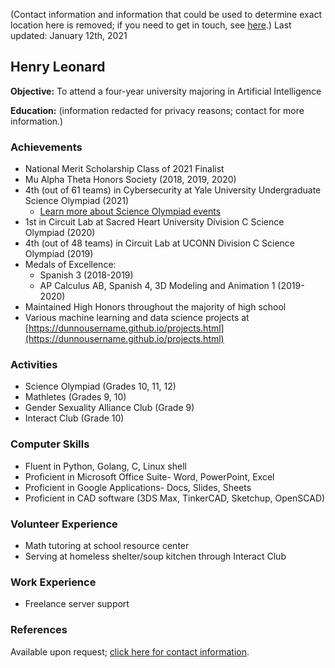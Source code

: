 (Contact information and information that could be used to determine exact location here is removed; if you need to get in touch, see [here](contact.md).)
Last updated: January 12th, 2021

## Henry Leonard

**Objective:** To attend a four-year university majoring in Artificial Intelligence

**Education:** (information redacted for privacy reasons; contact for more information.)

### Achievements
- National Merit Scholarship Class of 2021 Finalist
- Mu Alpha Theta Honors Society (2018, 2019, 2020)
- 4th (out of 61 teams) in Cybersecurity at Yale University Undergraduate Science Olympiad (2021)
  - [Learn more about Science Olympiad events](scioly.md)
- 1st in Circuit Lab at Sacred Heart University Division C Science Olympiad (2020)
- 4th (out of 48 teams) in Circuit Lab at UCONN Division C Science Olympiad (2019)
- Medals of Excellence:
  - Spanish 3 (2018-2019)
  - AP Calculus AB, Spanish 4, 3D Modeling and Animation 1 (2019-2020)
- Maintained High Honors throughout the majority of high school
- Various machine learning and data science projects at [https://dunnousername.github.io/projects.html](https://dunnousername.github.io/projects.html)

### Activities
- Science Olympiad (Grades 10, 11, 12)
- Mathletes (Grades 9, 10)
- Gender Sexuality Alliance Club (Grade 9)
- Interact Club (Grade 10)

### Computer Skills
- Fluent in Python, Golang, C, Linux shell
- Proficient in Microsoft Office Suite- Word, PowerPoint, Excel
- Proficient in Google Applications- Docs, Slides, Sheets
- Proficient in CAD software (3DS Max, TinkerCAD, Sketchup, OpenSCAD)

### Volunteer Experience
- Math tutoring at school resource center
- Serving at homeless shelter/soup kitchen through Interact Club

### Work Experience
- Freelance server support

### References
Available upon request; [click here for contact information](contact.md).